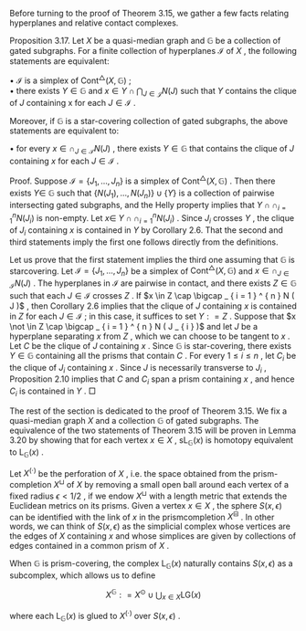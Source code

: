 Before turning to the proof of Theorem 3.15, we gather a few facts relating hyperplanes and relative contact complexes.  

Proposition 3.17. Let $X$ be a quasi-median graph and $\mathbb { G }$ be a collection of gated subgraphs. For a finite collection of hyperplanes $\mathcal { I }$ of $X$ , the following statements are equivalent:  

• $\mathcal { I }$ is a simplex of $\mathrm { { C o n t } } ^ { \triangle } ( X , \mathbb { G } )$ ;   
• there exists $Y \in \mathbb { G }$ and $x \in Y \cap \bigcap _ { J \in { \mathcal { J } } } N ( J )$ such that $Y$ contains the clique of $J$ containing x for each $J \in \mathcal { I }$ .  

Moreover, if $\mathbb { G }$ is a star-covering collection of gated subgraphs, the above statements are equivalent to:  

• for every $x \in \cap _ { J \in { \mathcal { T } } } N ( J )$ , there exists $Y \in \mathbb { G }$ that contains the clique of $J$ containing $x$ for each $J \in { \mathcal { I } }$ .  

Proof. Suppose $\mathcal { I } = \{ J _ { 1 } , \ldots , J _ { n } \}$ is a simplex of $\mathrm { C o n t } ^ { \triangle } ( X , \mathbb { G } )$ . Then there exists $Y \in$ $\mathbb { G }$ such that $\{ N ( J _ { 1 } ) , \ldots , N ( J _ { n } ) \} \cup \{ Y \}$ is a collection of pairwise intersecting gated subgraphs, and the Helly property implies that $Y \cap \cap _ { i = 1 } ^ { n } N ( J _ { i } )$ is non-empty. Let $x \in$ $Y \cap \cap _ { i = 1 } ^ { n } N ( J _ { i } )$ . Since $J _ { i }$ crosses $Y$ , the clique of $J _ { i }$ containing $x$ is contained in $Y$ by Corollary 2.6. That the second and third statements imply the first one follows directly from the definitions.  

Let us prove that the first statement implies the third one assuming that $\mathbb { G }$ is starcovering. Let $\mathcal { I } = \{ J _ { 1 } , . . . , J _ { n } \}$ be a simplex of $\mathrm { C o n t } ^ { \triangle } ( X , \mathbb { G } )$ and $x \in \cap _ { J \in { \mathcal { I } } } N ( J )$ . The hyperplanes in $\mathcal { I }$ are pairwise in contact, and there exists $Z \in \mathbb { G }$ such that each $J \in \mathcal { I }$ crosses $Z$ . If $x \in Z \cap \bigcap _ { i = 1 } ^ { n } N ( J )$ , then Corollary 2.6 implies that the clique of $J$ containing $x$ is contained in $Z$ for each $J \in \mathcal { I }$ ; in this case, it suffices to set $Y : = Z$ . Suppose that $x \not \in Z \cap \bigcap _ { i = 1 } ^ { n } N ( J _ { i } )$ and let $J$ be a hyperplane separating $x$ from $Z$ , which we can choose to be tangent to $x$ . Let $C$ be the clique of $J$ containing $x$ . Since $\mathbb { G }$ is star-covering, there exists $Y \in \mathbb { G }$ containing all the prisms that contain $C$ . For every $1 \leq i \leq n$ , let $C _ { i }$ be the clique of $J _ { i }$ containing $x$ . Since $J$ is necessarily transverse to $J _ { i }$ , Proposition 2.10 implies that $C$ and $C _ { i }$ span a prism containing $x$ , and hence $C _ { i }$ is contained in $Y$ . □  

The rest of the section is dedicated to the proof of Theorem 3.15. We fix a quasi-median graph $X$ and a collection $\mathbb { G }$ of gated subgraphs. The equivalence of the two statements of Theorem 3.15 will be proven in Lemma 3.20 by showing that for each vertex $x \in X$ , $\operatorname { s L } _ { \mathbb { G } } ( x )$ is homotopy equivalent to $\operatorname { L } _ { \mathbb { G } } ( x )$ .  

Let $X ^ { \left( \cdot \right) }$ be the perforation of $X$ , i.e. the space obtained from the prism-completion $X ^ { \sqcup }$ of $X$ by removing a small open ball around each vertex of a fixed radius $\epsilon < 1 / 2$ , if we endow $X ^ { \sqcup }$ with a length metric that extends the Euclidean metrics on its prisms. Given a vertex $x \in X$ , the sphere $S ( x , \epsilon )$ can be identified with the link of $x$ in the prismcompletion $X ^ { \boxminus }$ . In other words, we can think of $S ( x , \epsilon )$ as the simplicial complex whose vertices are the edges of $X$ containing $x$ and whose simplices are given by collections of edges contained in a common prism of $X$ .  

When $\mathbb { G }$ is prism-covering, the complex $\operatorname { L } _ { \mathbb { G } } ( x )$ naturally contains $S ( x , \epsilon )$ as a subcomplex, which allows us to define  

$$
X ^ { \mathbb { G } } : = X ^ { \odot } \cup \bigcup _ { x \in X } \mathrm { L G } ( x )
$$  

where each $\operatorname { L } _ { \mathbb { G } } ( x )$ is glued to $X ^ { \left( \cdot \right) }$ over $S ( x , \epsilon )$ .  